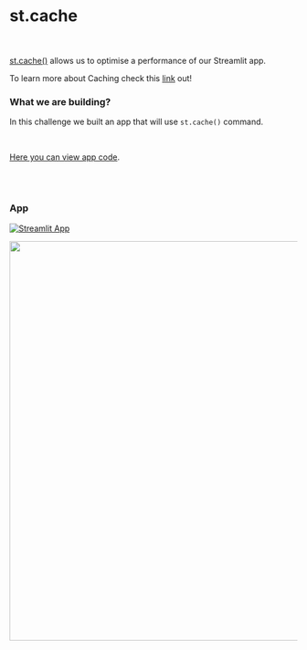 # st.cache <br><br/>

[st.cache()](https://docs.streamlit.io/library/api-reference/performance/st.cache) allows us to optimise a performance of our Streamlit app. <br/>

To learn more about Caching check this [link](https://docs.streamlit.io/library/advanced-features/caching) out!

### What we are building?

In this challenge we built an app that will use `st.cache()` command.

<br/>

[Here you can view app code](https://github.com/mBohunickaCharles/30DaysofStreamlit/blob/master/Day_24/cache_app.py).

<br><br/>

### App
[![Streamlit App](https://static.streamlit.io/badges/streamlit_badge_white.svg)](https://mbohunickacharles-30daysofstreamlit-day-24cache-app-v4jare.streamlit.app/)


<p align="center">
<img width="700em" src="https://github.com/mBohunickaCharles/30DaysofStreamlit/blob/master/Day_24/cache_app.png" align = "center"/>
</p>
